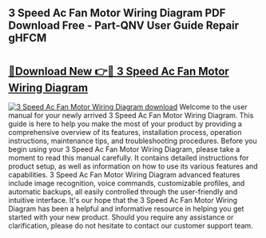 ## 3 Speed Ac Fan Motor Wiring Diagram PDF Download Free - Part-QNV User Guide Repair gHFCM

# <h2><a href="http://dfpbts.blite.top/?on=3+Speed+Ac+Fan+Motor+Wiring+Diagram">🔗Download New 👉🔴 3 Speed Ac Fan Motor Wiring Diagram</a></h2>

[![3 Speed Ac Fan Motor Wiring Diagram download](https://i.imgur.com/lujVjoI.png)](http://dfpbts.blite.top/?on=3+Speed+Ac+Fan+Motor+Wiring+Diagram)
Welcome to the user manual for your newly arrived 3 Speed Ac Fan Motor Wiring Diagram. This guide is here to help you make the most of your product by providing a comprehensive overview of its features, installation process, operation instructions, maintenance tips, and troubleshooting procedures. Before you begin using your 3 Speed Ac Fan Motor Wiring Diagram, please take a moment to read this manual carefully. It contains detailed instructions for product setup, as well as information on how to use its various features and capabilities. 3 Speed Ac Fan Motor Wiring Diagram advanced features include image recognition, voice commands, customizable profiles, and automatic backups, all easily controlled through the user-friendly and intuitive interface. It's our hope that the 3 Speed Ac Fan Motor Wiring Diagram has been a helpful and informative resource in helping you get started with your new product. Should you require any assistance or clarification, please do not hesitate to contact our customer support team.
